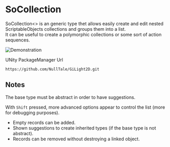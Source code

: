 # SoCollection
 
SoCollection<> is an generic type thet allows easily create and edit nested ScriptableObjects collections and groups them into a list.<br>It can be useful to create a polymorphic collections or some sort of action sequences.

![Demonstration](https://user-images.githubusercontent.com/1497430/231393793-d3eb0068-212c-4550-b6f6-422ce72583bd.gif)

UNity PackageManager Url
```
https://github.com/NullTale/GiLight2D.git
```

## Notes
The base type must be abstract in order to have suggestions.

With `Shift` pressed, more advanced options appear to control the list (more for debugging purposes).<br>
* Empty records can be added.
* Shown suggestions to create inherited types (if the base type is not abstract).
* Records can be removed without destroying a linked object.

